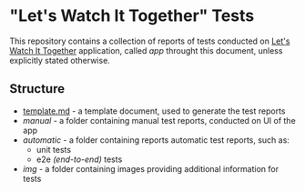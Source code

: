 # "Let's Watch It Together" Tests

This repository contains a collection of reports of tests conducted on  [Let's Watch It Together](https://github.com/JakubKoralewski/lets-watch-it-together) application, called *app* throught this document, unless explicitly stated otherwise.

## Structure

* [template.md](/template.md) - a template document, used to generate the test reports
* *manual* - a folder containing manual test reports, conducted on UI of the app
* *automatic* - a folder containing reports automatic test reports, such as:
  * unit tests
  * e2e *(end-to-end)* tests
* *img* - a folder containing images providing additional information for tests
